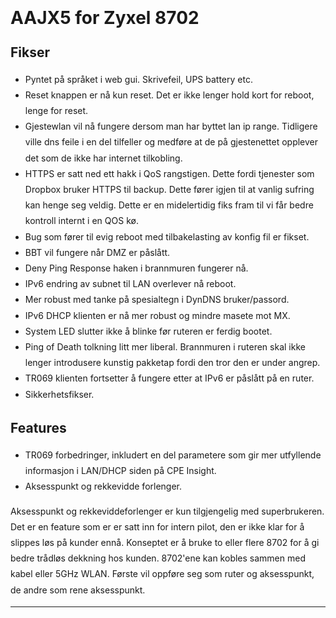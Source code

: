 <html>
<head>
  <title>100AAJX5D0.bin.md</title>
  <link href="/packed/bootstrap-dde47b934a3e0bb97eac6c40f8d8231f.css" rel="stylesheet">
  <link href="/packed/font-awesome4-1f2277e4931dd7b4d944014ff3126037.min.css" rel="stylesheet">
</head>

<body>
<div class="container" style="max-width:44em;line-height:1.8em;margin-bottom:4em;">
  <br>
  <a href="/firmwares/cpe-zyxel-p8702n">
    <i class="fa fa-arrow-circle-left fa-3x"></i>
</a>  <h1>AAJX5 for Zyxel 8702</h1>

<h2>Fikser​​​​​</h2>

<ul>
<li>Pyntet på språket i web gui.​​​​  Skrivefeil, UPS battery etc.</li>
<li>Reset knappen er nå kun reset.  Det er ikke lenger hold kort for reboot, lenge for reset.</li>
<li>Gjestewlan vil nå fungere dersom man har byttet lan ip range.  Tidligere ville dns feile i en del tilfeller og medføre at de på gjestenettet opplever det som de ikke har internet tilkobling.</li>
<li>HTTPS er satt ned ett hakk i QoS rangstigen.  Dette fordi tjenester som Dropbox bruker HTTPS til backup.  Dette fører igjen til at vanlig sufring kan henge seg veldig.  Dette er en midelertidig fiks fram til vi får bedre kontroll internt i en QOS kø.</li>
<li>Bug som fører til evig reboot med tilbakelasting av konfig fil er fikset.</li>
<li>BBT vil fungere når DMZ er påslått.</li>
<li>Deny Ping Response haken i brannmuren fungerer nå.</li>
<li>IPv6 endring av subnet til LAN overlever nå reboot.</li>
<li>Mer robust med tanke på spesialtegn i DynDNS bruker/passord.</li>
<li>IPv6 DHCP klienten er nå mer robust og mindre masete mot MX.</li>
<li>System LED slutter ikke å blinke før ruteren er ferdig bootet.</li>
<li>Ping of Death tolkning litt mer liberal. Brannmuren i ruteren skal ikke lenger introdusere kunstig pakketap fordi den tror den er under angrep. </li>
<li>TR069 klienten fortsetter å fungere etter at IPv6 er påslått på en ruter.</li>
<li>Sikkerhetsfikser.  </li>
</ul>

<h2>Featu​res​</h2>

<ul>
<li>TR069 forbedringer, inkludert en del parametere som gir mer utfyllende informasjon i LAN/DHCP siden på CPE Insight.</li>
<li>Aksesspunkt og rekkevidde forlenger.</li>
</ul>

<p>Aksesspunkt og rekkeviddeforlenger er kun tilgjengelig med superbrukeren.  Det er en feature som er er satt inn for intern pilot, den er ikke klar for å slippes løs på kunder ennå.  Konseptet er å bruke to eller flere 8702 for å gi bedre trådløs dekkning hos kunden.  8702'ene kan kobles sammen med kabel eller 5GHz WLAN.  Første vil oppføre seg som ruter og aksesspunkt, de andre som rene aksesspunkt.</p>

  <hr>
</div>
</body>
</html>
